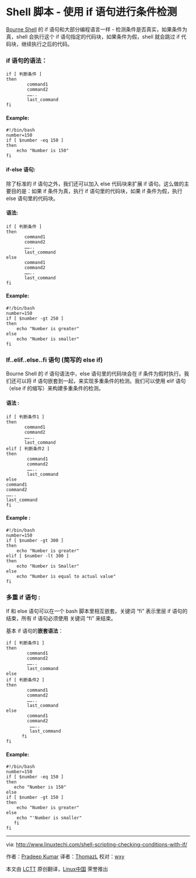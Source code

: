 Shell 脚本 - 使用 if 语句进行条件检测
================================================================================
[Bourne Shell](http://en.wikipedia.org/wiki/Bourne_shell) 的 if 语句和大部分编程语言一样 - 检测条件是否真实，如果条件为真，shell 会执行这个 if 语句指定的代码块，如果条件为假，shell 就会跳过 if 代码块，继续执行之后的代码。

### if 语句的语法： ###

    if [ 判断条件 ]
    then
            command1
            command2
            ……..
            last_command
    fi

#### Example: ####

    #!/bin/bash
    number=150
    if [ $number -eq 150 ]
    then
        echo "Number is 150"
    fi

#### if-else 语句: ####

除了标准的 if 语句之外，我们还可以加入 else 代码块来扩展 if 语句。这么做的主要目的是：如果 if 条件为真，执行 if 语句里的代码块，如果 if 条件为假，执行 else 语句里的代码块。

#### 语法: ####

    if [ 判断条件 ]
    then
           command1
           command2
           ……..
           last_command
    else
           command1
           command2
           ……..
           last_command
    fi

#### Example: ####

    #!/bin/bash
    number=150
    if [ $number -gt 250 ]
    then
        echo "Number is greater"
    else
        echo "Number is smaller"
    fi

### If..elif..else..fi 语句 (简写的 else if) ###

Bourne Shell 的 if 语句语法中，else 语句里的代码块会在 if 条件为假时执行。我们还可以将 if 语句嵌套到一起，来实现多重条件的检测。我们可以使用 elif 语句（else if 的缩写）来构建多重条件的检测。

#### 语法 : ####

    if [ 判断条件1 ]
    then
           command1
           command2
           ……..
           last_command
    elif [ 判断条件2 ]
    then
            command1
            command2
            ……..
            last_command
    else
    command1
    command2
    ……..
    last_command
    fi

#### Example : ####

    #!/bin/bash
    number=150
    if [ $number -gt 300 ]
    then
        echo "Number is greater"
    elif [ $number -lt 300 ]
    then
        echo "Number is Smaller"
    else
        echo "Number is equal to actual value"
    fi

### 多重 if 语句 : ###

If 和 else 语句可以在一个 bash 脚本里相互嵌套。关键词 “fi” 表示里层 if 语句的结束，所有 if 语句必须使用 关键词 “fi” 来结束。

基本 if 语句的**嵌套语法**：

    if [ 判断条件1 ]
    then
            command1
            command2
            ……..
            last_command
    else
    if [ 判断条件2 ]
    then
            command1
            command2
            ……..
            last_command
    else
            command1
            command2
             ……..
             last_command
          fi
    fi

#### Example: ####

    #!/bin/bash
    number=150
    if [ $number -eq 150 ]
    then
       echo "Number is 150"
    else
    if [ $number -gt 150 ]
    then
        echo "Number is greater"
    else
        echo "'Number is smaller"
       fi
    fi

--------------------------------------------------------------------------------

via: http://www.linuxtechi.com/shell-scripting-checking-conditions-with-if/

作者：[Pradeep Kumar][a]
译者：[ThomazL](https://github.com/ThomazL)
校对：[wxy](https://github.com/wxy)

本文由 [LCTT](https://github.com/LCTT/TranslateProject) 原创翻译，[Linux中国](http://linux.cn/) 荣誉推出

[a]:http://www.linuxtechi.com/author/pradeep/
